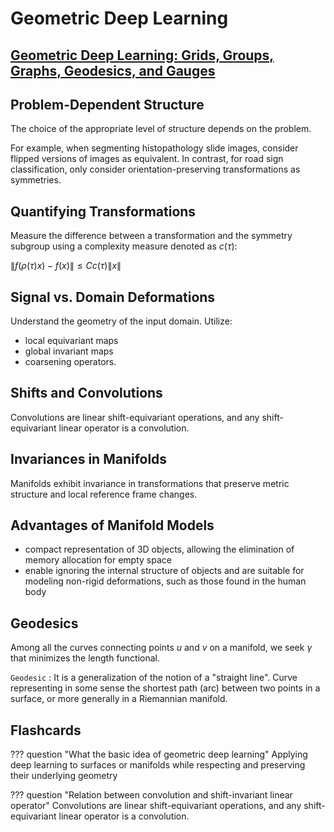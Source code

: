 # Geometric Deep Learning

## [Geometric Deep Learning: Grids, Groups, Graphs, Geodesics, and Gauges](https://arxiv.org/pdf/2104.13478.pdf)

## Problem-Dependent Structure

The choice of the appropriate level of structure depends on the problem.

For example, when segmenting histopathology slide images, consider flipped versions of images as equivalent. In contrast, for road sign classification, only consider orientation-preserving transformations as symmetries.

## Quantifying Transformations

Measure the difference between a transformation and the symmetry subgroup using a complexity measure denoted as $c(\tau)$:

$\lVert f(\rho(\tau)x)-f(x)\lVert \leq Cc(\tau)\lVert x \lVert$

## Signal vs. Domain Deformations

Understand the geometry of the input domain. Utilize:

- local equivariant maps
- global invariant maps
- coarsening operators.

## Shifts and Convolutions

Convolutions are linear shift-equivariant operations, and any shift-equivariant linear operator is a convolution.

## Invariances in Manifolds

Manifolds exhibit invariance in transformations that preserve metric structure and local reference frame changes.

## Advantages of Manifold Models

- compact representation of 3D objects, allowing the elimination of memory allocation for empty space
- enable ignoring the internal structure of objects and are suitable for modeling non-rigid deformations, such as those found in the human body

## Geodesics

Among all the curves connecting points $u$ and $v$ on a manifold, we seek $\gamma$ that minimizes the length functional.

`Geodesic`
:  It is a generalization of the notion of a "straight line". Curve representing in some sense the shortest path (arc) between two points in a surface, or more generally in a Riemannian manifold.

## Flashcards

??? question "What the basic idea of geometric deep learning"
    Applying deep learning to surfaces or manifolds while respecting and preserving their underlying geometry

??? question "Relation between convolution and shift-invariant linear operator"
    Convolutions are linear shift-equivariant operations, and any shift-equivariant linear operator is a convolution.
